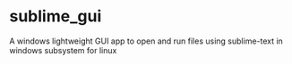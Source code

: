# sublime_gui
 A windows lightweight GUI app to open and run files using sublime-text in windows subsystem for linux
